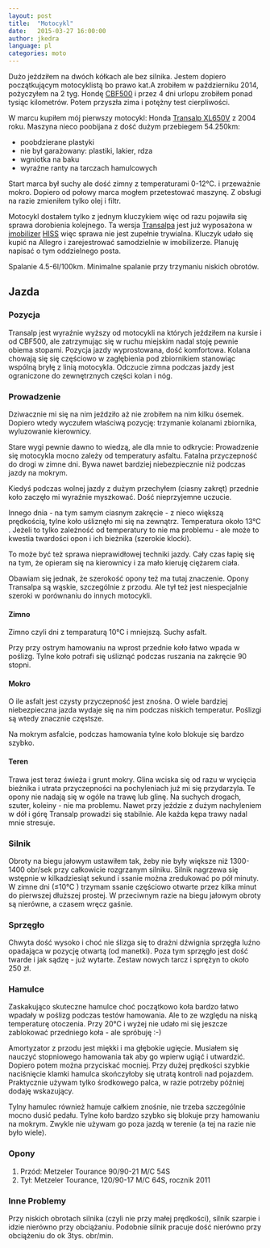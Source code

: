 ```yaml
---
layout: post
title:  "Motocykl"
date:   2015-03-27 16:00:00
author: jkedra
language: pl
categories: moto
---
```

Dużo jeździłem na dwóch kółkach ale bez silnika. Jestem dopiero początkującym
motocyklistą bo prawo kat.A zrobiłem w październiku 2014, pożyczyłem na 2 tyg.
Hondę [CBF500](https://pl.wikipedia.org/wiki/Honda_CBF_500) i przez 4 dni
urlopu zrobiłem ponad tysiąc kilometrów. Potem przyszła zima i potężny test
cierpliwości.

W marcu kupiłem mój pierwszy motocykl:
Honda [Transalp XL650V][transalp] z 2004 roku. Maszyna nieco poobijana
z dość dużym przebiegem 54.250km:

* poobdzierane plastyki
* nie był garażowany: plastiki, lakier, rdza
* wgniotka na baku
* wyraźne ranty na tarczach hamulcowych

Start marca był suchy ale dość zimny z temperaturami 0-12℃. i przeważnie mokro.
Dopiero od połowy marca mogłem przetestować maszynę.
Z obsługi na razie zmieniłem tylko olej i filtr.

Motocykl dostałem tylko z jednym kluczykiem więc od razu pojawiła się sprawa
dorobienia kolejnego. Ta wersja [Transalpa][transalp] jest już wyposażona
w [imobilizer][immob] [HISS][hiss] więc sprawa nie jest zupełnie trywialna.
Kluczyk udało się kupić na Allegro i zarejestrować samodzielnie w
imobilizerze. Planuję napisać o tym oddzielnego posta.

Spalanie 4.5-6l/100km. Minimalne spalanie przy trzymaniu niskich obrotów.

## Jazda ##

### Pozycja ###
Transalp jest wyraźnie wyższy od motocykli na których jeździłem na kursie
i od CBF500, ale zatrzymując się w ruchu miejskim nadal
stoję pewnie obiema stopami.
Pozycja jazdy wyprostowana, dość komfortowa. Kolana chowają się
się częściowo w zagłębienia pod zbiornikiem stanowiąc wspólną bryłę
z linią motocykla. Odczucie zimna podczas jazdy jest ograniczone
do zewnętrznych części kolan i nóg.


### Prowadzenie ###
Dziwacznie mi się na nim jeździło aż nie zrobiłem na nim kilku
ósemek. Dopiero wtedy wyczułem właściwą pozycję: trzymanie
kolanami zbiornika, wyluzowanie kierownicy.

Stare wygi pewnie dawno to wiedzą, ale dla mnie to odkrycie:
Prowadzenie się motocykla mocno zależy od temperatury asfaltu.
Fatalna przyczepność do drogi w zimne dni. Bywa nawet bardziej
niebezpiecznie niż podczas jazdy na mokrym.

Kiedyś podczas wolnej jazdy z dużym przechyłem (ciasny zakręt)
przednie koło zaczęło mi wyraźnie myszkować. Dość nieprzyjemne uczucie.

Innego dnia - na tym samym ciasnym zakręcie - z nieco większą prędkością,
tylne koło uśliznęło mi się na zewnątrz. Temperatura około 13℃ .
Jeżeli to tylko zależność od temperatury to nie ma problemu -
ale może to kwestia twardości opon i ich bieżnika (szerokie klocki).

To może być też sprawa nieprawidłowej techniki jazdy. Cały czas
łapię się na tym, że opieram się na kierownicy i za mało kieruję
ciężarem ciała.

Obawiam się jednak, że szerokość opony też ma tutaj znaczenie.
Opony Transalpa są wąskie, szczególnie z przodu. Ale tył też jest
niespecjalnie szeroki w porównaniu do innych motocykli.

#### Zimno #####
Zimno czyli dni z temparaturą 10℃  i mniejszą. Suchy asfalt.

Przy przy ostrym hamowaniu na wprost przednie koło łatwo wpada w poślizg.
Tylne koło potrafi się uśliznąć podczas ruszania na zakręcie 90 stopni.

#### Mokro ####
O ile asfalt jest czysty przyczepność jest znośna. O wiele bardziej
niebezpieczna jazda wydaje się na nim podczas niskich temperatur.
Poślizgi są wtedy znacznie częstsze.

Na mokrym asfalcie, podczas hamowania tylne koło blokuje się bardzo szybko.

#### Teren ####
Trawa jest teraz świeża i grunt mokry. Glina wciska się od razu
w wycięcia bieżnika i utrata przyczepności na pochyleniach
już mi się przydarzyla. Te opony nie nadają się w ogóle na trawę
lub glinę. Na suchych drogach, szuter, koleiny - nie ma problemu.
Nawet przy jeździe z dużym nachyleniem w dół i górę Transalp prowadzi
się stabilnie.
Ale każda kępa trawy nadal mnie stresuje.

### Silnik ###
Obroty na biegu jałowym ustawiłem tak, żeby nie były większe
niż 1300-1400 obr/sek przy całkowicie rozgrzanym silniku.
Silnik nagrzewa się wstępnie w kilkadziesiąt sekund i ssanie można
zredukować po pół minuty.
W zimne dni (≤10℃ ) trzymam ssanie częściowo otwarte przez kilka minut
do pierwszej dłuższej prostej. W przeciwnym razie na biegu jałowym
obroty są nierówne, a czasem wręcz gaśnie.

### Sprzęgło ###
Chwyta dość wysoko i choć nie ślizga się to drażni dźwignia sprzęgła
luźno opadająca w pozycję otwartą (od manetki). Poza tym sprzęgło jest
dość twarde i jak sądzę - już wytarte. Zestaw nowych tarcz
i sprężyn to około 250 zł.

### Hamulce ###
Zaskakująco skuteczne hamulce choć początkowo koła bardzo łatwo wpadały
w poślizg podczas testów hamowania. Ale to ze względu na niską
temperaturę otoczenia. Przy 20℃ i wyżej nie udało mi się jeszcze
zablokować przedniego koła - ale spróbuję :-)

Amortyzator z przodu jest miękki i ma głębokie ugięcie.
Musiałem się nauczyć stopniowego hamowania
tak aby go wpierw ugiąć i utwardzić. Dopiero potem można
przyciskać mocniej. Przy dużej prędkości szybkie naciśnięcie
klamki hamulca skończyłoby się utratą kontroli nad pojazdem.
Praktycznie używam tylko środkowego palca, w razie potrzeby
później dodaję wskazujący.

Tylny hamulec również hamuje całkiem znośnie, nie trzeba
szczególnie mocno dusić pedału. Tylne koło bardzo szybko się 
blokuje przy hamowaniu na mokrym. Zwykle nie używam go
poza jazdą w terenie (a tej na razie nie było wiele).

### Opony ###

1. Przód: Metzeler Tourance 90/90-21 M/C 54S
2. Tył: Metzeler Tourance, 120/90-17 M/C 64S, rocznik 2011

### Inne Problemy ###
Przy niskich obrotach silnika (czyli nie przy małej prędkości),
silnik szarpie i idzie nierówno przy obciążaniu.
Podobnie silnik pracuje dość nierówno przy obciążeniu do ok 3tys. obr/min.

[transalp]:  http://pl.wikipedia.org/wiki/Honda_Transalp#Honda_XL650V_Transalp "XL650V Transalp"
[hiss]:      https://www.youtube.com/watch?v=db0ee6u7CjQ "Honda Ignition Security System"
[immob]:       http://pl.wikipedia.org/wiki/Immobilizer
[textile]:     http://redcloth.org/textile

